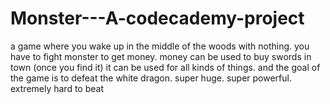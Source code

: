 Monster---A-codecademy-project
==============================

a game where you wake up in the middle of the woods with nothing. you have to fight monster to get money. money can be used to buy swords in town (once you find it) it can be used for all kinds of things. and the goal of the game is to defeat the white dragon. super huge. super powerful. extremely hard to beat
